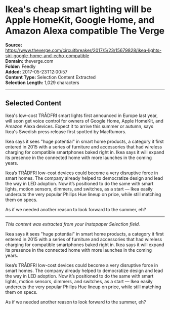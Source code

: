 # Ikea's cheap smart lighting will be Apple HomeKit, Google Home, and Amazon Alexa compatible The Verge

**Source:** https://www.theverge.com/circuitbreaker/2017/5/23/15679828/ikea-lights-siri-google-home-and-echo-compatible  
**Domain:** theverge.com  
**Folder:** Feedly  
**Added:** 2017-05-23T12:00:57  
**Content Type:** Selection Content Extracted  
**Selection Length:** 1,029 characters  


---

## Selected Content

Ikea's low-cost TRÅDFRI smart lights first announced in Europe last year, will soon get voice control for owners of Google Home, Apple HomeKit, and Amazon Alexa devices. Expect it to arrive this summer or autumn, says Ikea's Swedish press release first spotted by MacRumors.

Ikea says it sees "huge potential" in smart home products, a category it first entered in 2015 with a series of furniture and accessories that had wireless charging for compatible smartphones baked right in. Ikea says it will expand its presence in the connected home with more launches in the coming years.

Ikea’s TRÅDFRI low-cost devices could become a very disruptive force in smart homes. The company already helped to democratize design and lead the way in LED adoption. Now it’s positioned to do the same with smart lights, motion sensors, dimmers, and switches, as a start — Ikea easily undercuts the very popular Philips Hue lineup on price, while still matching them on specs.

As if we needed another reason to look forward to the summer, eh?

---

*This content was extracted from your Instapaper Selection field.*

Ikea says it sees "huge potential" in smart home products, a category it first entered in 2015 with a series of furniture and accessories that had wireless charging for compatible smartphones baked right in. Ikea says it will expand its presence in the connected home with more launches in the coming years.

Ikea’s TRÅDFRI low-cost devices could become a very disruptive force in smart homes. The company already helped to democratize design and lead the way in LED adoption. Now it’s positioned to do the same with smart lights, motion sensors, dimmers, and switches, as a start — Ikea easily undercuts the very popular Philips Hue lineup on price, while still matching them on specs.

As if we needed another reason to look forward to the summer, eh?
